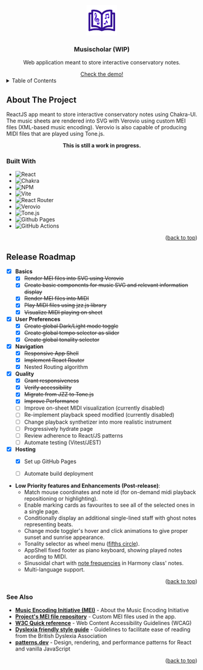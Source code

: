 <a name="readme-top"></a>
<!-- PROJECT LOGO -->
<br />
<div align="center">
  <a href="https://github.com/IsabelBou/Musischolar">
    <img src="src/assets/Musischolar.svg" alt="Logo" width="80" height="80">
  </a>

<h3 align="center">Musischolar (WIP)</h3>

  <p align="center">
    Web application meant to store interactive conservatory notes.
  </p>
</div>

<div align="center">
  <a href="https://isabelbou.github.io/Musischolar/">
    Check the demo!
  </a>
</div>

<!-- TABLE OF CONTENTS -->
<details>
  <summary>Table of Contents</summary>
  <ol>
    <li>
      <a href="#about">About The Project</a>
      <ul>
        <li><a href="#built-with">Built With</a></li>
      </ul>
    </li>
    <li><a href="#roadmap">Roadmap</a></li>
    <li><a href="#see-also">See Also</a></li>
  </ol>
</details>



<!-- ABOUT THE PROJECT -->
<a name="about"></a>
## About The Project
ReactJS app meant to store interactive conservatory notes using Chakra-UI. 
The music sheets are rendered into SVG with Verovio using custom MEI files (XML-based music encoding).
Verovio is also capable of producing MIDI files that are played using Tone.js.
<br />
<p align="center"><b>This is still a work in progress.</b></p>


### Built With
<a name="built-with"></a>
* ![React](https://img.shields.io/badge/react-%2320232a.svg?style=for-the-badge&logo=react&logoColor=%2361DAFB)
* ![Chakra](https://img.shields.io/badge/chakra-%234ED1C5.svg?style=for-the-badge&logo=chakraui&logoColor=white)
* ![NPM](https://img.shields.io/badge/NPM-%23CB3837.svg?style=for-the-badge&logo=npm&logoColor=white)
* ![Vite](https://img.shields.io/badge/vite-%23646CFF.svg?style=for-the-badge&logo=vite&logoColor=white)
* ![React Router](https://img.shields.io/badge/React_Router-CA4245?style=for-the-badge&logo=react-router&logoColor=white)
* ![Verovio](https://img.shields.io/badge/verovio-verovio-gainsboro?style=for-the-badge&logo=data%3Aimage%2Fpng%3Bbase64%2CiVBORw0KGgoAAAANSUhEUgAAACAAAAAgCAYAAABzenr0AAADKklEQVR4AbyVA6xlPRCA39Vv2zbWtm3btm3Fa9u2bdu2bevu9zbTZHLS2%2FWe5Mu001F5ol7nlzFjxmgC4M%2BQIcPrSyrS59XDiwVlFibQ4zY47aX9PXzx3Ik13s%2Bm10UxVgzWwwz0CV259AxfuFjpp4AzECZuGLkG%2BYUzAAY2%2FZ9QGJpAVxgCo7EdhmwK%2F3iLULMPC6aIHK7Kvfq0MBz243wGuRNWwAyYhG6BzHAt%2FGw5L1%2FQnimJo7kHdZz7KP2fYCDcxPk8sjMyC%2FIf5GfwliTwo5sjs0seYUt%2FZXwqhIVKT0qeHY6I8WAC%2FOLYsnJwDTpB0HEQAzBbYqZwXZeqar8qeuxCEDCBkTno30UOhYCOZyTos7UWuQU%2B1EF9ql1Hkj%2FAOI%2FSB8GvZ4X8Ht1O5AoTUJJYVxX9QAhDDp3cr9rVICwU0gXqoErfFi5AfBPLk1yvSHtJ3jjSsueC%2B5K8sU4e4SV8i%2FZi6KVm6BNp%2FB5L6CJx2ylbf5TZM%2BS%2FDO4Ro%2FEQMs6O9z0GbINS0g96fYj7OUyS69fAeuBpvAHDJPkZiOv6YaiZZZHDlE2dcJ08ljy9t6BYxBeWTm6U5nVq652po4DisAmSSeCAjgkn4Tj6VNbbJk7vo5gms99L%2Fw8xcl1RnzqwGyCGx7aO3KD1yD%2Bty66UCTG8LgV0tSX0OqsCGuC7Bn5Vdm0k1iz0nzuTywpUF4ebkMOT9HOIgc07Sq1PenO5%2Fx%2BIfWuJNQ7edW6lGuwqTtsI9pVnrBNchRwRCohOOEfaxSAsP6a3I6yctYD%2B4rjQMjZaissZ4RC2hMX4F4ITtFfCJ%2FqkI91FoGglBcyyFDAD1sOndHVAswKN1O3ZAb95V0mS%2B1wFxMX4AXI%2FhJS%2BhhzOIiYgeN%2F5FmAKyKpXSBKrot3bUAOuyN8snbzvd2EsffO6mRfTdn46KJ1fpOsqW29DJdiH0W24DMPNoUT6LVfwI%2FQLkQfgB51cbZc1qeuB%2BRUKQxqzh9rGFCMyCfpj0FCNee213l2AY2W89gG1bevgW70y7s9dhDO5ZY%2FTQH5t%2B3o%2B%2B6pEPRr9AGa6oacjMPuFQx4AAB7yBJCIfxUpAAAAAElFTkSuQmCC&label=%20&link=https%3A%2F%2Fwww.verovio.org%2Findex.xhtml)
* ![Tone.js](https://img.shields.io/badge/Tone.js-Tone.js-black?style=for-the-badge&logo=data%3Aimage%2Fpng%3Bbase64%2CiVBORw0KGgoAAAANSUhEUgAAAMwAAADACAMAAAB%2FPny7AAAAmVBMVEX0MtQg2r4c2rz3LtTxMtIY3LzrL9PFUc32KtTuKs%2BzZcoV1r%2FjK8zWMcnRNci%2BXMuZgMrKPsq4VsujdcqsbsuHjMp4mstxoMtqpstPt8k%2BwMEsyMG2Yssozb8j0b6gd8rZRdCOiM2ElMmRi8niOdGCkct2k8Zar8PSTM5qq8VLuMSoc81ctMLGVst7m8aMkclJvsSWecnHZ8581w%2BzAAAF90lEQVR4nO2c22KiMBCGgRGMh13sQqsrYqliAVtbu%2B%2F%2FcJt4aK2CEAhDsPlv96J%2B%2B89MJskETWtEnWb%2BrJLSLauj8qpx1eoBtsEqoJR%2BklS4KzUtVXOV8qWiRKn9uqkg5oZROaykpKSkpKSkhKnqzVf97Zu4DrHpVhOs2I0b%2Fg2CBFrgJGubQNM%2FpLqABC9jz%2FBvAIaiOK%2B%2BbpieDTXDlMolnlTuBS%2BJbxqGTmHa7QwQa0NRTJ3KoDBN%2F54KAtLZrKamaehHmNY6A53QXnh7VxiL2d4CACTsv00HB1f2MLN2wlCU2eIUhdH4s14LYWgF3rxvdeMUpaUwtIJ1R6%2FzM5QdjNY2GNqEjSL%2FAoXB9NvlDBByN2LL%2FSWKrs%2F7FTsA1GYZgMT3Z2n%2FJVNGZzL%2Ff2gJc%2F6aGSiSwmQIIHQnXkqufMLM64ERH3x0uZ%2BN%2Fc%2FlHhNGtKATPCbeVRRaAr5gpL5iiZ1JHgqDcaWHYV3%2BxBtk58pXmLmShxlNe3uxHlzJ%2B2%2FONP1zrwnIcEP7ySIoFGZQBIYnAEUGKw0w%2B3192YRlw1gC%2F7pY0eV%2BVdSVY5hJmjNAggcve7nPcEZKGNDij2ieV4y%2FyxxI6QxAQLt8HlcOzkgHA6QTO8nc4LNl74x0YWZt6DaS15W9M84RRo4GgKb9YzTXuV05g5FBdI10Hzy9jC06C7MaYMp2eYSwDUuBJgwTppxAC%2Fvj0q7sYR7lgAHyy32bVkFhOSMFDBBiJ75RCUU35HAGhvFoytW5pIrCDBuGoWtk9%2FzUuKQ15WDErUkA1mb5KgKFwXyUCDNhO2xawezlutRynwozai7MAHr2YjuoniwSwEAveIlEudIsDJBwFHkpB%2BAIMILbUKIFTuTzd%2Fk5ME8NOMNa44R771UEJsSG2Xf5xc8pOGDQc4ZA99kXVsFOWUxkZwDC%2FkP%2BqXFJGlQY1uU%2FTCv2k1dh0MKMpFzdi4XRsWDouuKOt3Xk%2FSkMUphZ3WV9AXaEuUeCWUZ%2BnSC4MHOhnUvDMLWjsGp2%2FwsHpn4W6syKC6Z8vykfTIUtpnwwFYQBY6yQCgAGi764IWf0ZwUjJ4x5UzAPNwSj3xKMcUswNxVm7YHJ36MaxhgFpiPAmUyY4z8YJgYMGdo4BWD8u3aYcPMUIcHU7AwbrI7mBkqjWbMzoMXOm0f%2FDoYzujGpEQZ6oZv4uzqEE2b1wcBueuRQUnHWmbpggFizxPu8TmqzMxSlHxknp%2F3thWGD1cvtt6ExmWGundKwaWR2I%2F5txZYZ5gqKNtzcn6PgwOiCCwC7Tnpfp1zy4VSz5E7g42Zibd6ng7SWEAcmEgdDSOAkaW8OsWB0Uc4A9OL0N4d4MIYYZ4C6wqaRM6%2BRWwTDPvyQXJ3paQ0Mm%2BlZ69cv91tSAGg1nr3lTlq1AgY6gTue5o%2B7tyDMaK7sUPIvLHGc%2BXtXugMAK%2Fg3LviOSnKY%2Fd6r6JwCFkypMGMvdpaX%2FWSmkGDiEjB0jew%2BvfKMXODArPmdAbC6hV%2BCHiQpDHUlfrr4skiecI6aeGGoK6vpgHuUD2dzxgfDvpYQlXnlghNmW44CAJ3YTcqN8uE4UxyGonycnITxCcmZbiEYIL3Amfil31HhFIBiMKDFo8Tjz%2FtP4TSaRWDYJ6vGV7aRBYQTZtNcGHZq%2FLblfAF%2BLpwwy4OhyWI%2Fb%2FmW%2BxTJALP7sohvVJ9Gbh5G4OQ%2BzjrjdTO%2FowdasCq8YclRwwWArpGPUeVcOQrHmXQYYPfd64G4tyENOkPTfln8ey9FhAPj%2FbmAgWF3tM44AC8rnA7gHAZgf2oseNwdpzSfwRASvFz9vFtJIZXmU5jdoZ7HuyUuIjRn4BOl10%2FmdaAgOgMHlNCJansRhhpmAFZ%2FLHBdORdiaWZX92XOXIoLJ2f8PwCdcMMGKup8fIQEY5OwX%2BxaooqQYNzZomZXmJBgkmKfQqwoFBhdTx2oEC4kGAwUNBgcKRhZpWBklYKRVQpGVikYWaVgZJWCkVUKRlYpGFmlYGTVj4fBOTcqoR8PI60UjKxSMLJKwciqm4L5D6KGm887QiE8AAAAAElFTkSuQmCC&label=%20&labelColor=black&color=black&link=https%3A%2F%2Ftonejs.github.io%2F)
*	![Github Pages](https://img.shields.io/badge/github%20pages-121013?style=for-the-badge&logo=github&logoColor=white)
* ![GitHub Actions](https://img.shields.io/badge/github%20actions-%232671E5.svg?style=for-the-badge&logo=githubactions&logoColor=white)



<p align="right">(<a href="#readme-top">back to top</a>)</p>


<!-- ROADMAP -->
## Release Roadmap
<a name="roadmap"></a>

- [x] **Basics**
  - [x] ~~Render MEI files into SVG using Verovio~~
  - [x] ~~Create basic components for music SVG and relevant information display~~
  - [x] ~~Render MEI files into MIDI~~
  - [x] ~~Play MIDI files using jzz.js library~~
  - [x] ~~Visualize MIDI playing on sheet~~
- [x] **User Preferences**
  - [x] ~~Create global Dark/Light mode toggle~~
  - [x] ~~Create global tempo selector as slider~~
  - [x] ~~Create global tonality selector~~
- [x] **Navigation**
  - [x] ~~Responsive App Shell~~
  - [x] ~~Implement React Router~~
  - [x] Nested Routing algorithm
- [x] **Quality**
  - [x] ~~Grant responsiveness~~
  - [x] ~~Verify accessibility~~
  - [x] ~~Migrate from JZZ to Tone.js~~
  - [x] ~~Improve Performance~~
  - [ ] Improve on-sheet MIDI visualization (currently disabled)
  - [ ] Re-implement playback speed modified (currently disabled)
  - [ ] Change playback synthetizer into more realistic instrument
  - [ ] Progressively hydrate page
  - [ ] Review adherence to React/JS patterns
  - [ ] Automate testing (Vitest/JEST)
- [x] **Hosting**
  - [x] Set up GitHub Pages
  - [ ] Automate build deployment


* **Low Priority features and Enhancements (Post-release)**:
  - Match mouse coordinates and note id (for on-demand midi playback repositioning or highlighting).
  - Enable marking cards as favourites to see all of the selected ones in a single page.
  - Conditionally display an additional single-lined staff with ghost notes representing beats.
  - Change mode toggler's hover and click animations to give proper sunset and sunrise appearance.
  - Tonality selector as wheel menu ([fifths circle](https://upload.wikimedia.org/wikipedia/commons/thumb/3/33/Circle_of_fifths_deluxe_4.svg/1024px-Circle_of_fifths_deluxe_4.svg.png)).
  - AppShell fixed footer as piano keyboard, showing played notes acording to MIDI.
  - Sinusoidal chart with [note frequencies](https://upload.wikimedia.org/wikipedia/commons/a/ad/Piano_key_frequencies.png) in Harmony class' notes.
  - Multi-language support.


<p align="right">(<a href="#readme-top">back to top</a>)</p>


### See Also
<a name="see-also"></a>

* **[Music Encoding Initiative (MEI)](https://github.com/music-encoding)** - About the Music Encoding Initiative
* **[Project's MEI file repository](https://github.com/IsabelBou/MusischolarMeiFiles)** - Custom MEI files used in the app.
* **[W3C Quick reference](https://www.w3.org/WAI/WCAG22/quickref/?versions=2.1)** - Web Content Accessibility Guidelines (WCAG)
* **[Dyslexia friendly style guide](https://www.bdadyslexia.org.uk/advice/employers/creating-a-dyslexia-friendly-workplace/dyslexia-friendly-style-guide)** - Guidelines to facilitate ease of reading from the British Dyslexia Association
* **[patterns.dev](https://www.patterns.dev/react/)** - Design, rendering, and performance patterns for React and vanilla JavaScript 

<p align="right">(<a href="#readme-top">back to top</a>)</p>